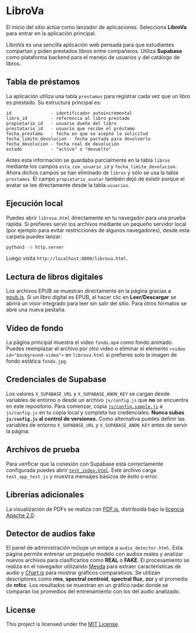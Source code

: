 # LibroVa

El inicio del sitio actúa como lanzador de aplicaciones. Selecciona **LibroVa** para entrar en la aplicación principal.


LibroVa es una sencilla aplicación web pensada para que estudiantes compartan y piden prestados libros entre compañeros. Utiliza **Supabase** como plataforma backend para el manejo de usuarios y del catálogo de libros.

## Tabla de préstamos

La aplicación utiliza una tabla `prestamos` para registrar cada vez que un libro es prestado. Su estructura principal es:

```
id               - identificador autoincremental
libro_id         - referencia al libro prestado
propietario_id   - usuario dueño del libro
prestatario_id   - usuario que recibe el préstamo
fecha_prestamo   - fecha en que se aceptó la solicitud
fecha_limite_devolucion - fecha pactada para devolverlo
fecha_devolucion - fecha real de devolución
estado           - "activo" o "devuelto"
```

Antes esta información se guardaba parcialmente en la tabla `libros` mediante los campos `esta_con_usuario_id` y `fecha_limite_devolucion`. Ahora dichos campos se han eliminado de `libros` y sólo se usa la tabla `prestamos`.
El campo `propietario_avatar` también dejó de existir porque el avatar se lee directamente desde la tabla `usuarios`.

## Ejecución local

Puedes abrir `librova.html` directamente en tu navegador para una prueba rápida. Si prefieres servir los archivos mediante un pequeño servidor local (por ejemplo para evitar restricciones de algunos navegadores), desde esta carpeta puedes lanzar:

```bash
python3 -m http.server
```

Luego visita `http://localhost:8000/librova.html`.

## Lectura de libros digitales

Los archivos EPUB se muestran directamente en la página gracias a [epub.js](https://github.com/futurepress/epub.js). Si un libro digital es EPUB, al hacer clic en **Leer/Descargar** se abrirá un visor integrado para leer sin salir del sitio. Para otros formatos se abre una nueva pestaña.

## Video de fondo

La página principal muestra el video `fondo.mp4` como fondo animado. Puedes
reemplazar el archivo por otro video o eliminar el elemento
`<video id="background-video">` en `librova.html` si prefieres solo la imagen de
fondo estática `fondo.jpg`.

## Credenciales de Supabase


Los valores `X_SUPABASE_URL` y `X_SUPABASE_ANON_KEY` se cargan desde variables de entorno o desde un archivo `js/config.js` que **no** se encuentra en este repositorio. Para comenzar, copia [`js/config.sample.js`](js/config.sample.js) a `js/config.js` en tu copia local y completa tus credenciales. **Nunca subas `js/config.js` al control de versiones.** Como alternativa puedes definir las variables de entorno `X_SUPABASE_URL` y `X_SUPABASE_ANON_KEY` antes de servir la página.


## Archivos de prueba

Para verificar que la conexión con Supabase está correctamente configurada puedes abrir [`test_index.html`](test_index.html). Este archivo carga `test_app_test.js` y muestra mensajes básicos de éxito o error.

## Librerías adicionales

La visualización de PDFs se realiza con [PDF.js](https://mozilla.github.io/pdf.js/), distribuida bajo la [licencia Apache 2.0](https://github.com/mozilla/pdf.js/blob/master/LICENSE).

## Detector de audios fake

El panel de administración incluye un enlace a `audio_detector.html`. Esta página permite entrenar un pequeño modelo con audios reales y analizar nuevos archivos para clasificarlos como **REAL** o **FAKE**. El procesamiento se realiza en el navegador utilizando [Meyda](https://meyda.js.org/) para extraer características de audio y [Chart.js](https://www.chartjs.org/) para mostrar gráficos comparativos.
Se utilizan descriptores como **rms**, **spectral centroid**, **spectral flux**, **zcr** y el promedio de **mfcc**. Los resultados se muestran en un gráfico radar donde se comparan los promedios del entrenamiento con los del audio analizado.


## License

This project is licensed under the [MIT License](LICENSE).

